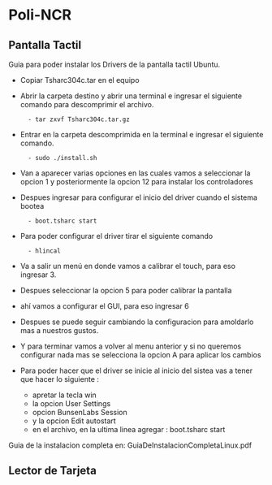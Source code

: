 # Poli-NCR

## Pantalla Tactil

Guia para poder instalar los Drivers de la pantalla tactil Ubuntu.
- Copiar Tsharc304c.tar en el equipo
- Abrir la carpeta destino y abrir una terminal e ingresar el siguiente comando para descomprimir el archivo.
        
        - tar zxvf Tsharc304c.tar.gz
    
- Entrar en la carpeta descomprimida en la terminal e ingresar el siguiente comando.
        
        - sudo ./install.sh 

- Van a aparecer varias opciones en las cuales vamos a seleccionar la opcion 1 y posteriormente la opcion 12 para instalar los controladores
    
- Despues ingresar para configurar el inicio del driver cuando el sistema bootea
        
        - boot.tsharc start  
    
- Para poder configurar el driver tirar el siguiente comando
        
        - hlincal
    
- Va a salir un menú en donde vamos a calibrar el touch, para eso ingresar 3.
- Despues seleccionar la opcion 5 para poder calibrar la pantalla  
- ahí vamos a configurar el GUI, para eso ingresar 6    
- Despues se puede seguir cambiando la configuracion para amoldarlo mas a nuestros gustos.
- Y para terminar vamos a volver al menu anterior y si no queremos configurar nada mas se selecciona la opcion A para aplicar los cambios
- Para poder hacer que el driver se inicie al inicio del sistea vas a tener que hacer lo siguiente :
	
	- apretar la tecla win
	- la opcion User Settings
	- opcion BunsenLabs Session
	- y la opcion Edit autostart
	- en el archivo, en la ultima linea agregar : boot.tsharc start 
	
Guia de la instalacion completa en: GuiaDeInstalacionCompletaLinux.pdf

## Lector de Tarjeta
